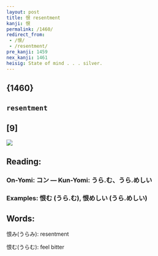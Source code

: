 ```yaml
---
layout: post
title: 恨 resentment
kanji: 恨
permalink: /1460/
redirect_from:
 - /恨/
 - /resentment/
pre_kanji: 1459
nex_kanji: 1461
heisig: State of mind . . . silver.
---
```


## {1460}

## `resentment`

## [9]

<div class="stroke"><img src="E681A8.png" /></div>

## Reading:

### On-Yomi: コン &mdash; Kun-Yomi: うら.む、うら.めしい

### Examples: 恨む (うら.む), 恨めしい (うら.めしい)

## Words:

恨み(うらみ): resentment

恨む(うらむ): feel bitter
